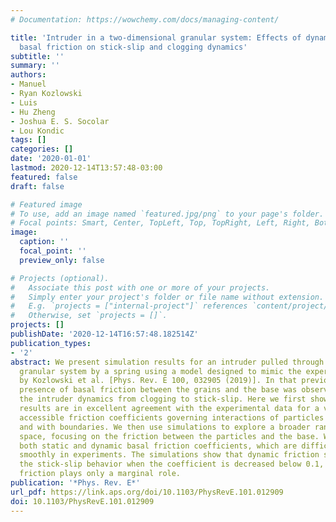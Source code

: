```yaml
---
# Documentation: https://wowchemy.com/docs/managing-content/

title: 'Intruder in a two-dimensional granular system: Effects of dynamic and static
  basal friction on stick-slip and clogging dynamics'
subtitle: ''
summary: ''
authors:
- Manuel
- Ryan Kozlowski
- Luis
- Hu Zheng
- Joshua E. S. Socolar
- Lou Kondic
tags: []
categories: []
date: '2020-01-01'
lastmod: 2020-12-14T13:57:48-03:00
featured: false
draft: false

# Featured image
# To use, add an image named `featured.jpg/png` to your page's folder.
# Focal points: Smart, Center, TopLeft, Top, TopRight, Left, Right, BottomLeft, Bottom, BottomRight.
image:
  caption: ''
  focal_point: ''
  preview_only: false

# Projects (optional).
#   Associate this post with one or more of your projects.
#   Simply enter your project's folder or file name without extension.
#   E.g. `projects = ["internal-project"]` references `content/project/deep-learning/index.md`.
#   Otherwise, set `projects = []`.
projects: []
publishDate: '2020-12-14T16:57:48.182514Z'
publication_types:
- '2'
abstract: We present simulation results for an intruder pulled through a two-dimensional
  granular system by a spring using a model designed to mimic the experiments described
  by Kozlowski et al. [Phys. Rev. E 100, 032905 (2019)]. In that previous study the
  presence of basal friction between the grains and the base was observed to change
  the intruder dynamics from clogging to stick-slip. Here we first show that our simulation
  results are in excellent agreement with the experimental data for a variety of experimentally
  accessible friction coefficients governing interactions of particles with each other
  and with boundaries. We then use simulations to explore a broader range of parameter
  space, focusing on the friction between the particles and the base. We consider
  both static and dynamic basal friction coefficients, which are difficult to vary
  smoothly in experiments. The simulations show that dynamic friction strongly affects
  the stick-slip behavior when the coefficient is decreased below 0.1, while static
  friction plays only a marginal role.
publication: '*Phys. Rev. E*'
url_pdf: https://link.aps.org/doi/10.1103/PhysRevE.101.012909
doi: 10.1103/PhysRevE.101.012909
---
```

